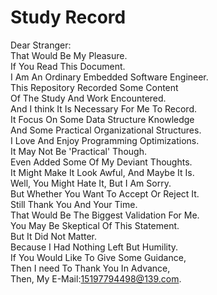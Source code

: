 # Study Record
Dear Stranger:  
​    That Would Be My Pleasure.  
​    If You Read This Document.  
​    I Am An Ordinary Embedded Software Engineer.  
​    This Repository Recorded Some Content  
    Of The Study And Work Encountered.  
​    And I think It Is Necessary For Me To Record.  
​    It Focus On Some Data Structure Knowledge  
​    And Some Practical Organizational Structures.  
​    I Love And Enjoy Programming Optimizations.  
​    It May Not Be 'Practical' Though.  
​    Even Added Some Of My Deviant Thoughts.  
    It Might Make It Look Awful, And Maybe It Is.  
    Well, You Might Hate It, But I Am Sorry.  
​    But Whether You Want To Accept Or Reject It.  
    Still Thank You And Your Time.  
​    That Would Be The Biggest Validation For Me.  
    You May Be Skeptical Of This Statement.  
    But It Did Not Matter.  
    Because I Had Nothing Left But Humility.  
​    If You Would Like To Give Some Guidance,  
​    Then I need To Thank You In Advance,  
​    Then, My E-Mail:15197794498@139.com.  
